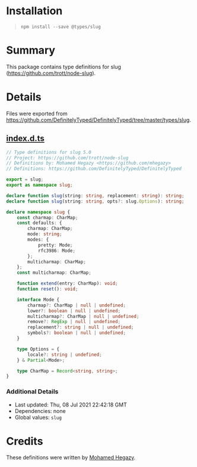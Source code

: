 # Installation
> `npm install --save @types/slug`

# Summary
This package contains type definitions for slug (https://github.com/trott/node-slug).

# Details
Files were exported from https://github.com/DefinitelyTyped/DefinitelyTyped/tree/master/types/slug.
## [index.d.ts](https://github.com/DefinitelyTyped/DefinitelyTyped/tree/master/types/slug/index.d.ts)
````ts
// Type definitions for slug 5.0
// Project: https://github.com/trott/node-slug
// Definitions by: Mohamed Hegazy <https://github.com/mhegazy>
// Definitions: https://github.com/DefinitelyTyped/DefinitelyTyped

export = slug;
export as namespace slug;

declare function slug(string: string, replacement: string): string;
declare function slug(string: string, opts?: slug.Options): string;

declare namespace slug {
    const charmap: CharMap;
    const defaults: {
        charmap: CharMap;
        mode: string;
        modes: {
            pretty: Mode;
            rfc3986: Mode;
        };
        multicharmap: CharMap;
    };
    const multicharmap: CharMap;

    function extend(entry: CharMap): void;
    function reset(): void;

    interface Mode {
        charmap?: CharMap | null | undefined;
        lower?: boolean | null | undefined;
        multicharmap?: CharMap | null | undefined;
        remove?: RegExp | null | undefined;
        replacement?: string | null | undefined;
        symbols?: boolean | null | undefined;
    }

    type Options = {
        locale?: string | undefined;
    } & Partial<Mode>;

    type CharMap = Record<string, string>;
}

````

### Additional Details
 * Last updated: Thu, 08 Jul 2021 22:42:18 GMT
 * Dependencies: none
 * Global values: `slug`

# Credits
These definitions were written by [Mohamed Hegazy](https://github.com/mhegazy).
